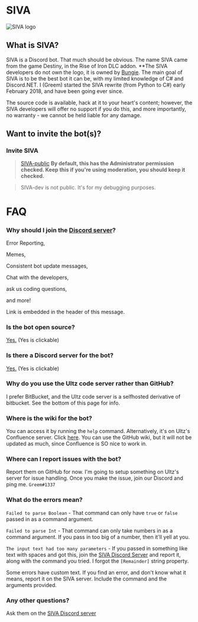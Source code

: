 # SIVA

![SIVA logo](https://cdn.discordapp.com/attachments/386649230606860290/438428515063300099/SIVA_25.png)

## What is SIVA?

SIVA is a Discord bot. That much should be obvious. The name SIVA came from the game Destiny, in the Rise of Iron DLC addon. **The SIVA developers do not own the logo, it is owned by [Bungie](https://bungie.net). 
The main goal of SIVA is to be the best bot it can be, with my limited knowledge of C# and Discord.NET. I (Greem) started the SIVA rewrite (from Python to C#) early February 2018, and have been going ever since.

The source code is available, hack at it to your heart's content; however, the SIVA developers will offer no support if you do this, and more importantly, no warranty - we cannot be held liable for any damage.

## Want to invite the bot(s)?

### Invite SIVA

> [SIVA-public](https://discordapp.com/oauth2/authorize?client_id=320942091049893888&scope=bot&permissions=8) **By default, this has the Administrator permission checked. Keep this if you're using moderation, you should keep it checked.**

> SIVA-dev is not public. It's for my debugging purposes.

# FAQ

### Why should I join the [Discord server](https://greem.xyz/SIVA)?
Error Reporting, 

Memes, 

Consistent bot update messages, 

Chat with the developers, 

ask us coding questions, 

and more! 

Link is embedded in the header of this message.


### Is the bot open source?
[Yes.](https://hub.ultz.co.uk/code/projects/SIVA/repos/bot/browse/) (Yes is clickable)

### Is there a Discord server for the bot?
[Yes.](https://greem.xyz/SIVA) (Yes is clickable)

### Why do you use the Ultz code server rather than GitHub?
I prefer BitBucket, and the Ultz code server is a selfhosted derivative of bitbucket. See the bottom of this page for info.

### Where is the wiki for the bot? 
You can access it by running the `help` command. Alternatively, it's on Ultz's Confluence server. Click [here](https://confluence.ultz.co.uk/display/SIVA/SIVA).
You can use the GitHub wiki, but it will not be updated as much, since Confluence is SO nice to work in.

### Where can I report issues with the bot?
Report them on GitHub for now. I'm going to setup something on Ultz's server for issue handling. Once you make the issue, join our Discord and ping me. `Greem#1337`

### What do the errors mean?

`Failed to parse Boolean` - That command can only have `true` or `false` passed in as a command argument.

`Failed to parse Int` - That command can only take numbers in as a command argument. If you pass in too big of a number, then it'll yell at you.

`The input text had too many parameters` - If you passed in something like text with spaces and got this, join the [SIVA Discord Server](https://greem.xyz/SIVA) and report it, along with the command you tried. I forgot the `[Remainder]` string property.

Some errors have custom text. If you find an error, and don't know what it means, report it on the SIVA server. Include the command and the arguments provided.

### Any other questions?

Ask them on the [SIVA Discord server](https://greem.xyz)

